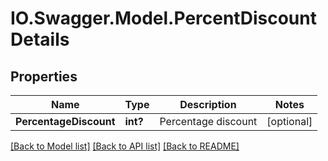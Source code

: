 # IO.Swagger.Model.PercentDiscountDetails
## Properties

Name | Type | Description | Notes
------------ | ------------- | ------------- | -------------
**PercentageDiscount** | **int?** | Percentage discount | [optional] 

[[Back to Model list]](../README.md#documentation-for-models) [[Back to API list]](../README.md#documentation-for-api-endpoints) [[Back to README]](../README.md)

